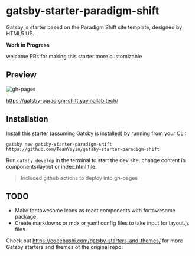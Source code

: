 # gatsby-starter-paradigm-shift

Gatsby.js starter based on the Paradigm Shift site template, designed by HTML5 UP. 

**Work in Progress**

welcome PRs for making this starter more customizable

## Preview

![gh-pages](https://github.com/TeamYayin/gatsby-starter-paradigm-shift/workflows/Gatsby%20Publish%20GH-Pages/badge.svg)

https://gatsby-paradigm-shift.yayinailab.tech/

## Installation

Install this starter (assuming Gatsby is installed) by running from your CLI:

```
gatsby new gatsby-starter-paradigm-shift https://github.com/TeamYayin/gatsby-starter-paradigm-shift
```

Run `gatsby develop` in the terminal to start the dev site. change content in components/layout or index.html file.

> Included github actions to deploy into gh-pages

## TODO

- Make fontawesome icons as react components with fortawesome package
- Create markdowns or mdx or yaml config files to take input for layout.js files

Check out https://codebushi.com/gatsby-starters-and-themes/ for more Gatsby starters and themes of the original repo.
